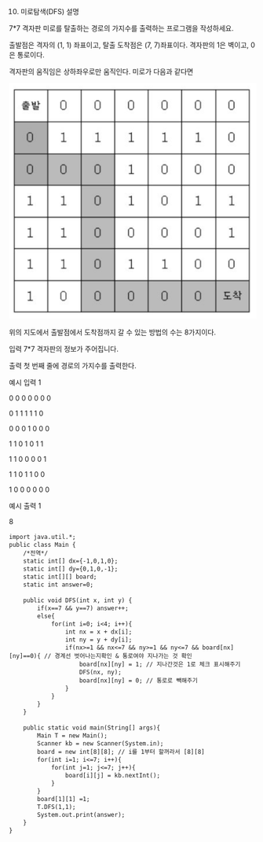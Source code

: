 10. 미로탐색(DFS)
    설명

7\*7 격자판 미로를 탈출하는 경로의 가지수를 출력하는 프로그램을 작성하세요.

출발점은 격자의 (1, 1) 좌표이고, 탈출 도착점은 (7, 7)좌표이다. 격자판의 1은 벽이고, 0은 통로이다.

격자판의 움직임은 상하좌우로만 움직인다. 미로가 다음과 같다면

![Visual Studio Code](/img/미로.png)

위의 지도에서 출발점에서 도착점까지 갈 수 있는 방법의 수는 8가지이다.

입력
7\*7 격자판의 정보가 주어집니다.

출력
첫 번째 줄에 경로의 가지수를 출력한다.

예시 입력 1

0 0 0 0 0 0 0

0 1 1 1 1 1 0

0 0 0 1 0 0 0

1 1 0 1 0 1 1

1 1 0 0 0 0 1

1 1 0 1 1 0 0

1 0 0 0 0 0 0

예시 출력 1

8

```
import java.util.*;
public class Main {
    /*전역*/
    static int[] dx={-1,0,1,0};
    static int[] dy={0,1,0,-1};
    static int[][] board;
    static int answer=0;

    public void DFS(int x, int y) {
        if(x==7 && y==7) answer++;
        else{
            for(int i=0; i<4; i++){
                int nx = x + dx[i];
                int ny = y + dy[i];
                if(nx>=1 && nx<=7 && ny>=1 && ny<=7 && board[nx][ny]==0){ // 경계선 벗어나는지확인 & 통로여야 지나가는 것 확인
                    board[nx][ny] = 1; // 지나간것은 1로 체크 표시해주기
                    DFS(nx, ny);
                    board[nx][ny] = 0; // 통로로 빽해주기
                }
            }
        }
    }

    public static void main(String[] args){
        Main T = new Main();
        Scanner kb = new Scanner(System.in);
        board = new int[8][8]; // i를 1부터 할꺼라서 [8][8]
        for(int i=1; i<=7; i++){
            for(int j=1; j<=7; j++){
                board[i][j] = kb.nextInt();
            }
        }
        board[1][1] =1;
        T.DFS(1,1);
        System.out.print(answer);
    }
}
```

